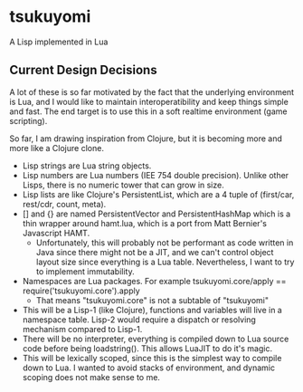 tsukuyomi
=========

A Lisp implemented in Lua

Current Design Decisions
------------------------
A lot of these is so far motivated by the fact that the underlying environment is Lua, and I would like to maintain interoperatibility and keep things simple and fast. The end target is to use this in a soft realtime environment (game scripting).

So far, I am drawing inspiration from Clojure, but it is becoming more and more like a Clojure clone.

* Lisp strings are Lua string objects.
* Lisp numbers are Lua numbers (IEE 754 double precision). Unlike other Lisps, there is no numeric tower that can grow in size.
* Lisp lists are like Clojure's PersistentList, which are a 4 tuple of (first/car, rest/cdr, count, meta).
* [] and {} are named PersistentVector and PersistentHashMap which is a thin wrapper around hamt.lua, which is a port from Matt Bernier's Javascript HAMT.
  * Unfortunately, this will probably not be performant as code written in Java since there might not be a JIT, and we can't control object layout size since everything is a Lua table. Nevertheless, I want to try to implement immutability.
* Namespaces are Lua packages. For example tsukuyomi.core/apply == require('tsukuyomi.core').apply
  * That means "tsukuyomi.core" is not a subtable of "tsukuyomi"
* This will be a Lisp-1 (like Clojure), functions and variables will live in a namespace table. Lisp-2 would require a dispatch or resolving mechanism compared to Lisp-1.
* There will be no interpreter, everything is compiled down to Lua source code before being loadstring(). This allows LuaJIT to do it's magic.
* This will be lexically scoped, since this is the simplest way to compile down to Lua. I wanted to avoid stacks of environment, and dynamic scoping does not make sense to me.
